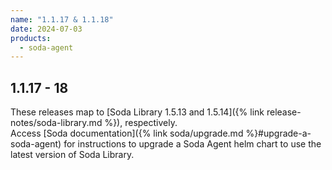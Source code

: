 ```yaml
---
name: "1.1.17 & 1.1.18"
date: 2024-07-03
products:
  - soda-agent
---
```

## 1.1.17 - 18

These releases map to [Soda Library 1.5.13 and 1.5.14]({% link release-notes/soda-library.md %}), respectively. <br />
Access [Soda documentation]({% link soda/upgrade.md %}#upgrade-a-soda-agent) for instructions to upgrade a Soda Agent helm chart to use the latest version of Soda Library.